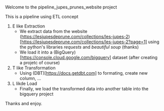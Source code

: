Welcome to the pipeline_jupes_prunes_website project

This is a pipeline using ETL concept

1. E like Extraction
    - We extract data from the website (https://lesjupesdeprune.com/collections/les-jupes-2)[https://lesjupesdeprune.com/collections/les-jupes-2?page=1] using the python's libraries *requests* and *beautiful soup* (thanks)
    - We load it into a (BigQuery)[https://console.cloud.google.com/bigquery] dataset (after creating a projetc of course)
2. T like Transformation
    - Using (DBT)[https://docs.getdbt.com] to formating, create new column, ...
3. L likde Load
    - Finally, we load the transformed data into another table into the bigquery project

Thanks and enjoy.